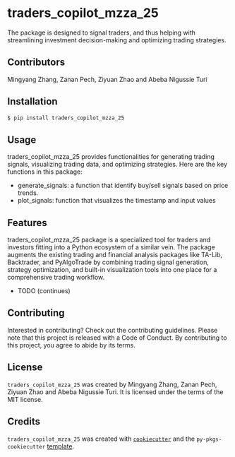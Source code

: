 # traders_copilot_mzza_25

The package is designed to signal traders, and thus helping with streamlining investment decision-making and optimizing trading strategies.

## Contributors
Mingyang Zhang, Zanan Pech, Ziyuan Zhao and Abeba Nigussie Turi

## Installation

```bash
$ pip install traders_copilot_mzza_25
```

## Usage

traders_copilot_mzza_25 provides functionalities for generating trading signals, visualizing trading data, and optimizing strategies. Here are the key functions in this package:

- generate_signals: a function that identify buy/sell signals based on price trends.
- plot_signals: function that visualizes the timestamp and input values

## Features
traders_copilot_mzza_25 package is a specialized tool for traders and investors fitting into a Python ecosystem of a similar vein. The package augments the existing trading and financial analysis packages like TA-Lib, Backtrader, and PyAlgoTrade by combining trading signal generation, strategy optimization, and built-in visualization tools into one place for a comprehensive trading workflow.


- TODO (continues)

## Contributing

Interested in contributing? Check out the contributing guidelines. Please note that this project is released with a Code of Conduct. By contributing to this project, you agree to abide by its terms.

## License

`traders_copilot_mzza_25` was created by Mingyang Zhang, Zanan Pech, Ziyuan Zhao and Abeba Nigussie Turi. It is licensed under the terms of the MIT license.

## Credits

`traders_copilot_mzza_25` was created with [`cookiecutter`](https://cookiecutter.readthedocs.io/en/latest/) and the `py-pkgs-cookiecutter` [template](https://github.com/py-pkgs/py-pkgs-cookiecutter).
